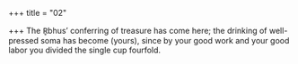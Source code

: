 +++
title = "02"

+++
The R̥bhus’ conferring of treasure has come here; the drinking of  well-pressed soma has become (yours),
since by your good work and your good labor you divided the single cup  fourfold.
